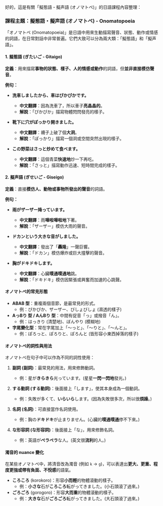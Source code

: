 
好的，這是有關「擬態語・擬声語 (オノマトペ)」的日語課程內容整理：

### **課程主題：擬態語・擬声語 (オノマトペ) - Onomatopoeia**

「オノマトペ (Onomatopoeia)」是日語中用來生動描寫聲音、狀態、動作或情感的詞語，在日常對話中非常普遍。它們大致可以分為兩大類：「擬態語」和「擬声語」。

#### **1. 擬態語 (ぎたいご - Gitaigo)**

**定義**：用來描寫**事物的狀態、樣子、人的情感或動作**的詞語，但**並非直接模仿聲音**。

**例句：**

-   **洗車しましたから、車はぴかぴかです。**
    -   **中文翻譯**：因為洗車了，所以車子**亮晶晶的**。
    -   **解說**：「ぴかぴか」描寫物體閃閃發亮的樣子。

-   **靴下に穴がぽっかり開きました。**
    -   **中文翻譯**：襪子上破了個**大洞**。
    -   **解說**：「ぽっかり」描寫一個洞或空間突然出現的樣子。

-   **この野菜はさっと炒めて食べます。**
    -   **中文翻譯**：這個青菜**快速地**炒一下再吃。
    -   **解說**：「さっと」描寫動作迅速、短時間完成的樣子。

#### **2. 擬声語 (ぎせいご - Giseigo)**

**定義**：直接**模仿人、動物或事物所發出的聲音**的詞語。

**例句：**

-   **雨がザーザー降っています。**
    -   **中文翻譯**：雨**嘩啦嘩啦地**下著。
    -   **解說**：「ザーザー」模仿大雨的聲音。

-   **ドカンという大きな音がしました。**
    -   **中文翻譯**：發出了「**轟隆**」一聲巨響。
    -   **解說**：「ドカン」模仿爆炸或巨大撞擊的聲音。

-   **胸がドキドキします。**
    -   **中文翻譯**：心臟**噗通噗通地**跳。
    -   **解說**：「ドキドキ」模仿因緊張或興奮而加速的心跳聲。

#### **オノマトペ的常見形態**

-   **ABAB 型**：重複兩個音節，是最常見的形式。
    -   例：ぴかぴか、ザーザー、びしょびしょ (濕透的樣子)
-   **AっBり 型 / AんBり 型**：中間有促音「っ」或撥音「ん」。
    -   例：はっきり (清楚地)、ぼんやり (模糊地)
-   **字尾變化型**：常在字尾加上「〜っと」、「〜りと」、「〜んと」。
    -   例：ぽろっと、ぽろりと、ぽろんと (皆形容小東西掉落的樣子)

#### **オノマトペ的詞性與用法**

オノマトペ在句子中可以作為不同的詞性使用：

1.  **副詞 (副詞)**：最常見的用法，用來修飾動詞。
    -   例：星が**きらきら**光っています。(星星**一閃一閃地**發光。)

2.  **する動詞 (する動詞)**：後面接上「します」，使其本身成為一個動詞。
    -   例：失敗が多くて、**いらいら**します。(因為失敗很多次，所以很**煩躁**。)

3.  **名詞 (名詞)**：可直接當作名詞使用。
    -   例：胸の**ドキドキ**が止まりません。(心臟的**噗通噗通**停不下來。)

4.  **な形容詞 (な形容詞)**：後面接上「な」，用來修飾名詞。
    -   例：英語が**ペラペラ**な人。(英文很**流利**的人。)

#### **濁音的 nuance 變化**

在某些オノマトペ中，將清音改為濁音 (例如 `k` → `g`)，可以表達出**更大、更重、程度更強或帶有負面、不悅感**的語氣。

-   **ころころ** (korokoro)：形容**小而輕**的物體滾動的樣子。
    -   例：**小さな**石が**ころころ**転がってきました。(小石頭滾了過來。)
-   **ごろごろ** (gorogoro)：形容**大而重**的物體滾動的樣子。
    -   例：**大きな**石が**ごろごろ**転がってきました。(大石頭滾了過來。)
